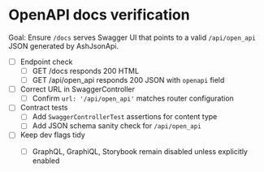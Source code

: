 # OpenAPI docs verification

Goal: Ensure `/docs` serves Swagger UI that points to a valid `/api/open_api` JSON generated by AshJsonApi.

- [ ] Endpoint check
  - [ ] GET /docs responds 200 HTML
  - [ ] GET /api/open_api responds 200 JSON with `openapi` field

- [ ] Correct URL in SwaggerController
  - [ ] Confirm `url: '/api/open_api'` matches router configuration

- [ ] Contract tests
  - [ ] Add `SwaggerControllerTest` assertions for content type
  - [ ] Add JSON schema sanity check for `/api/open_api`

- [ ] Keep dev flags tidy
  - [ ] GraphQL, GraphiQL, Storybook remain disabled unless explicitly enabled

